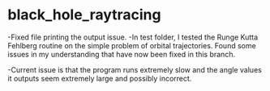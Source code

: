 # black_hole_raytracing

-Fixed file printing the output issue. 
-In test folder, I tested the Runge Kutta Fehlberg routine on the simple 
problem of orbital trajectories. Found some issues in my understanding that have
now been fixed in this branch.  

-Current issue is that the program runs extremely slow and the angle values it outputs seem
extremely large and possibly incorrect.  

